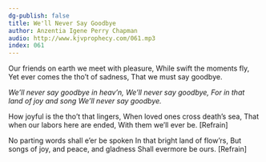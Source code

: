 ```yaml
---
dg-publish: false
title: We'll Never Say Goodbye
author: Anzentia Igene Perry Chapman
audio: http://www.kjvprophecy.com/061.mp3
index: 061
---
```


Our friends on earth we meet with pleasure,
While swift the moments fly,
Yet ever comes the tho’t of sadness,
That we must say goodbye.

*We’ll never say goodbye in heav’n,
We’ll never say goodbye,
For in that land of joy and song
We’ll never say goodbye.*

How joyful is the tho’t that lingers,
When loved ones cross death’s sea,
That when our labors here are ended,
With them we’ll ever be. [Refrain]

No parting words shall e’er be spoken
In that bright land of flow’rs,
But songs of joy, and peace, and gladness
Shall evermore be ours. [Refrain]